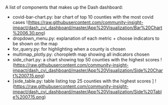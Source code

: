 A list of components that makes up the Dash dashboard:
- covid-bar-chart.py: bar chart of top 10 counties with the most covid cases
!(https://raw.githubusercontent.com/community-insight-impact/dash_cvi_dashboard/master/App%20Visualization/Bar%20Chart%2006.30.png)
- dropdown_menu.py: explanation of each metric + choose indicators to be shown on the map
- for_query.py: for highlighting when a county is chosen 
- multimap_plotly.py: choropleth map showing all indicators chosen
- side_chart.py: a chart showing top 50 counties with the highest scores
!(https://raw.githubusercontent.com/community-insight-impact/dash_cvi_dashboard/master/App%20Visualization/Side%20Chart%2007.15.png)
- [side_table.py: table listing top 25 counties with the highest scores ]
!(https://raw.githubusercontent.com/community-insight-impact/dash_cvi_dashboard/master/App%20Visualization/Side%20Table%2007.15.png)
